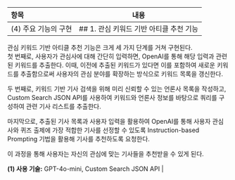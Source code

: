 | 항목 | 내용 |
|:---|---|
| (4) 주요 기능의 구현 |  ## 1. 관심 키워드 기반 아티클 추천 기능  
관심 키워드 기반 아티클 추천 기능은 크게 세 가지 단계를 거쳐 구현된다.  
첫 번째로, 사용자가 관심사에 대해 간단히 입력하면, OpenAI를 통해 해당 입력과 관련된 키워드를 추출한다. 이때, 이전에 추출된 키워드가 있다면 이를 포함하여 새로운 키워드를 추출함으로써 사용자의 관심 분야를 확장하는 방식으로 키워드 목록을 갱신한다.  

두 번째로, 키워드 기반 기사 검색을 위해 미리 신뢰할 수 있는 언론사 목록을 작성하고, Custom Search JSON API를 사용하여 키워드와 언론사 정보를 바탕으로 쿼리를 구성하여 관련 기사 리스트를 추출한다.  

마지막으로, 추출된 기사 목록과 사용자 입력을 활용하여 OpenAI를 통해 사용자 관심사와 퀴즈 출제에 가장 적합한 기사를 선정할 수 있도록 Instruction-based Prompting 기법을 활용해 기사를 추천하도록 요청한다.  

이 과정을 통해 사용자는 자신의 관심에 맞는 기사들을 추천받을 수 있게 된다.  

**(1) 사용 기술:** GPT-4o-mini, Custom Search JSON API |

